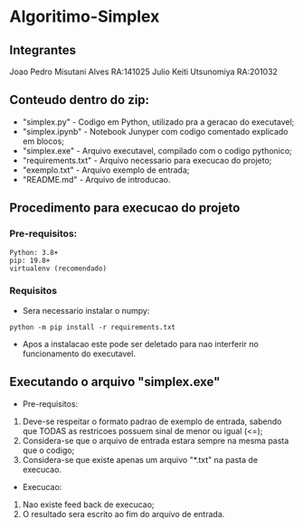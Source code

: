 # Algoritimo-Simplex

## Integrantes

Joao Pedro Misutani Alves RA:141025
Julio Keiti Utsunomiya RA:201032

## Conteudo dentro do zip:

- "simplex.py" - Codigo em Python, utilizado pra a geracao do executavel;
- "simplex.ipynb" - Notebook Junyper com codigo comentado explicado em blocos;
- "simplex.exe" - Arquivo executavel, compilado com o codigo pythonico;
- "requirements.txt" - Arquivo necessario para execucao do projeto;
- "exemplo.txt" - Arquivo exemplo de entrada;
- "README.md" - Arquivo de introducao.

## Procedimento para execucao do projeto

### Pre-requisitos:
```
Python: 3.8+
pip: 19.8+
virtualenv (recomendado)
```

### Requisitos

- Sera necessario instalar o numpy:
```
python -m pip install -r requirements.txt
```

- Apos a instalacao este pode ser deletado para nao interferir no funcionamento do executavel.

## Executando o arquivo "simplex.exe"

- Pre-requisitos:

1. Deve-se respeitar o formato padrao de exemplo de entrada, sabendo que TODAS as restricoes possuem sinal de menor ou igual (<=);
2. Considera-se que o arquivo de entrada estara sempre na mesma pasta que o codigo;
3. Considera-se que existe apenas um arquivo "*.txt" na pasta de execucao.

- Execucao:

1. Nao existe feed back de execucao;
2. O resultado sera escrito ao fim do arquivo de entrada.